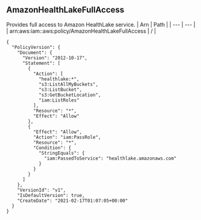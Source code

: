 
## AmazonHealthLakeFullAccess
Provides full access to Amazon HealthLake service.
| Arn | Path |
| --- | --- |
| arn:aws:iam::aws:policy/AmazonHealthLakeFullAccess | / |
```
{
  "PolicyVersion": {
    "Document": {
      "Version": "2012-10-17",
      "Statement": [
        {
          "Action": [
            "healthlake:*",
            "s3:ListAllMyBuckets",
            "s3:ListBucket",
            "s3:GetBucketLocation",
            "iam:ListRoles"
          ],
          "Resource": "*",
          "Effect": "Allow"
        },
        {
          "Effect": "Allow",
          "Action": "iam:PassRole",
          "Resource": "*",
          "Condition": {
            "StringEquals": {
              "iam:PassedToService": "healthlake.amazonaws.com"
            }
          }
        }
      ]
    },
    "VersionId": "v1",
    "IsDefaultVersion": true,
    "CreateDate": "2021-02-17T01:07:05+00:00"
  }
}
```
